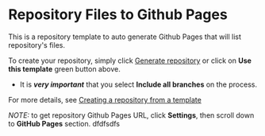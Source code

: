 # Repository Files to Github Pages

This is a repository template to auto generate Github Pages that will list repository's files.

To create your repository, simply click [Generate repository](https://github.com/dacrystal/repo-files-to-gh-pages/generate "Generate repository") or click on **Use this template** green button above.

* It is ***very important*** that you select **Include all branches** on the process.

For more details, see [Creating a repository from a template](https://help.github.com/en/github/creating-cloning-and-archiving-repositories/creating-a-repository-from-a-template)

*NOTE:* to get repository Github Pages URL, click **Settings**, then scroll down to **GitHub Pages** section.
dfdfsdfs
